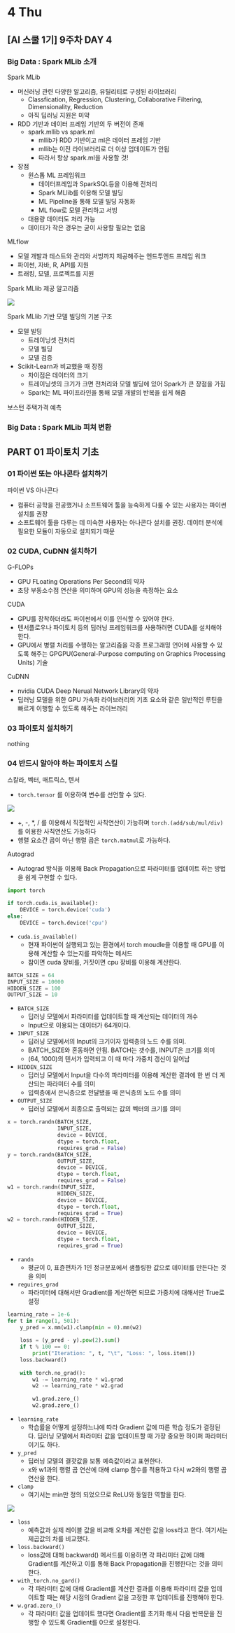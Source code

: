 # 4 Thu

## \[AI 스쿨 1기\] 9주차 DAY 4

### Big Data : Spark MLib 소개

Spark MLib

* 머신러닝 관련 다양한 알고리즘, 유틸리티로 구성된 라이브러리
  * Classfication, Regression, Clustering, Collaborative Filtering, Dimensionality, Reduction
  * 아직 딥러닝 지원은 미약
* RDD 기반과 데이터 프레임 기반의 두 버전이 존재
  * spark.mllib vs spark.ml
    * mllib가 RDD 기반이고 ml은 데이터 프레임 기반
    * mllib는 이전 라이브러리로 더 이상 업데이트가 안됨
    * 따라서 항상 spark.ml을 사용할 것!
* 장점
  * 원스톱 ML 프레임워크
    * 데이터프레임과 SparkSQL등을 이용해 전처리
    * Spark MLlib를 이용해 모델 빌딩
    * ML Pipeline을 통해 모델 빌딩 자동화
    * ML flow로 모델 관리하고 서빙
  * 대용량 데이터도 처리 가능
  * 데이터가 작은 경우는 굳이 사용할 필요는 없음

MLflow

* 모델 개발과 테스트와 관리와 서빙까지 제공해주는 엔드투엔드 프레임 워크
* 파이썬, 자바, R, API를 지원
* 트래킹, 모델, 프로젝트를 지원

Spark MLlib 제공 알고리즘

![](../../.gitbook/assets/image%20%28207%29.png)

Spark MLlib 기반 모델 빌딩의 기본 구조

* 모델 빌딩
  * 트레이닝셋 전처리
  * 모델 빌딩
  * 모델 검증
* Scikit-Learn과 비교했을 때 장점
  * 차이점은 데이터의 크기
  * 트레이닝셋의 크기가 크면 전처리와 모델 빌딩에 있어 Spark가 큰 장점을 가짐
  * Spark는 ML 파이프라인을 통해 모델 개발의 반복을 쉽게 해줌

보스턴 주택가격 예측



### Big Data : Spark MLib 피쳐 변환







## PART 01 파이토치 기초

### 01 파이썬 또는 아나콘타 설치하기

파이썬 VS 아나콘다

* 컴퓨터 공학을 전공했거나 소프트웨어 툴을 능숙하게 다룰 수 있는 사용자는 파이썬 설치를 권장
* 소프트웨어 툴을 다루는 데 미숙한 사용자는 아나콘다 설치를 권장. 데이터 분석에 필요한 모듈이 자동으로 설치되기 때문



### 02 CUDA, CuDNN 설치하기

G-FLOPs

* GPU FLoating Operations Per Second의 약자
* 초당 부동소수점 연산을 의미하며 GPU의 성능을 측정하는 요소

CUDA

* GPU를 장착하더라도 파이썬에서 이를 인식할 수 있어야 한다.
* 텐서플로우나 파이토치 등의 딥러닝 프레임워크를 사용하려면 CUDA를 설치해야 한다.
* GPU에서 병렬 처리를 수행하는 알고리즘을 각종 프로그래밍 언어에 사용할 수 있도록 해주는 GPGPU\(General-Purpose computing on Graphics Processing Units\) 기술

CuDNN

* nvidia CUDA Deep Nerual Network Library의 약자
* 딥러닝 모델을 위한 GPU 가속화 라이브러리의 기초 요소와 같은 일반적인 루틴을 빠르게 이행할 수 있도록 해주는 라이브러리



### 03 파이토치 설치하기

nothing



### 04 반드시 알아야 하는 파이토치 스킬

스칼라, 벡터, 매트릭스, 텐서

* `torch.tensor` 를 이용하여 변수를 선언할 수 있다.

![](../../.gitbook/assets/image%20%28206%29.png)

* +, -, \*, / 를 이용해서 직접적인 사칙연산이 가능하며 `torch.(add/sub/mul/div)`를 이용한 사칙연산도 가능하다
* 행렬 요소간 곱이 아닌 행렬 곱은 `torch.matmul`로 가능하다.

Autograd

* Autograd 방식을 이용해 Back Propagation으로 파라미터를 업데이트 하는 방법을 쉽게 구현할 수 있다.

```python
import torch

if torch.cuda.is_available():
    DEVICE = torch.device('cuda')
else:
    DEVICE = torch.device('cpu')
```

* `cuda.is_available()`
  * 현재 파이썬이 실행되고 있는 환경에서 torch moudle을 이용할 때 GPU를 이용해 계산할 수 있는지를 파악하는 메서드
  * 참이면 cuda 장비를, 거짓이면 cpu 장비를 이용해 계산한다.

```python
BATCH_SIZE = 64
INPUT_SIZE = 10000
HIDDEN_SIZE = 100
OUTPUT_SIZE = 10
```

* `BATCH_SIZE`
  * 딥러닝 모델에서 파라미터를 업데이트할 때 계산되는 데이터의 개수
  * Input으로 이용되는 데이터가 64개이다.
* `INPUT_SIZE`
  * 딥러닝 모델에서의 Input의 크기이자 입력층의 노드 수를 의미.
  * BATCH\_SIZE와 혼동하면 안됨. BATCH는 갯수를, INPUT은 크기를 의미
  * \(64, 1000\)의 텐서가 입력되고 이 때 마다 가중치 갱신이 일어남
* `HIDDEN_SIZE`
  * 딥러닝 모델에서 Input을 다수의 파라미터를 이용해 계산한 결과에 한 번 더 계산되는 파라미터 수를 의미
  * 입력층에서 은닉층으로 전달됐을 때 은닉층의 노드 수를 의미
* `OUTPUT_SIZE`
  * 딥러닝 모델에서 최종으로 출력되는 값의 벡터의 크기를 의미

```python
x = torch.randn(BATCH_SIZE, 
                INPUT_SIZE, 
                device = DEVICE, 
                dtype = torch.float, 
                requires_grad = False)
y = torch.randn(BATCH_SIZE, 
                OUTPUT_SIZE, 
                device = DEVICE, 
                dtype = torch.float, 
                requires_grad = False)
w1 = torch.randn(INPUT_SIZE, 
                HIDDEN_SIZE, 
                device = DEVICE, 
                dtype = torch.float, 
                requires_grad = True)
w2 = torch.randn(HIDDEN_SIZE, 
                OUTPUT_SIZE, 
                device = DEVICE, 
                dtype = torch.float, 
                requires_grad = True)
```

* `randn`
  * 평균이 0, 표쥰편차가 1인 정규분포에서 샘플링한 값으로 데이터를 만든다는 것을 의미
* `reguires_grad`
  * 파라미터에 대해서만 Gradient를 계산하면 되므로 가중치에 대해서만 True로 설정

```python
learning_rate = 1e-6
for t in range(1, 501):
    y_pred = x.mm(w1).clamp(min = 0).mm(w2)
    
    loss = (y_pred - y).pow(2).sum()
    if t % 100 == 0:
        print("Iteration: ", t, "\t", "Loss: ", loss.item())
    loss.backward()
    
    with torch.no_grad():
        w1 -= learning_rate * w1.grad
        w2 -= learning_rate * w2.grad
        
        w1.grad.zero_()
        w2.grad.zero_()
```

* `learning_rate`
  * 학습률을 어떻게 설정하느냐에 따라 Gradient 값에 따른 학습 정도가 결정된다. 딥러닝 모델에서 파라미터 값을 업데이트할 때 가장 중요한 하이퍼 파라미터이기도 하다.
* `y_pred`
  * 딥러닝 모델의 결괏값을 보통 예측값이라고 표현한다.
  * x와 w1과의 행렬 곱 연산에 대해 clamp 함수를 적용하고 다시 w2와의 행렬 곱 연산을 한다.
* `clamp`
  * 여기서는 min만 정의 되었으므로 ReLU와 동일한 역할을 한다.

![](../../.gitbook/assets/image%20%28205%29.png)

* `loss`
  * 예측값과 실제 레이블 값을 비교해 오차를 계산한 값을 loss라고 한다. 여기서는 제곱값의 차를 비교했다.
* `loss.backward()`
  * loss값에 대해 backward\(\) 메서드를 이용하면 각 파리미터 값에 대해 Gradient를 계산하고 이를 통해 Back Propagation을 진행한다는 것을 의미한다.
* `with_torch.no_gard()`
  * 각 파라미터 값에 대해 Gradient를 계산한 결과를 이용해 파라미터 값을 업데이트할 때는 해당 시점의 Gradient 값을 고정한 후 업데이트를 진행해야 한다.
* `w.grad.zero_()`
  * 각 파라미터 값을 업데이트 했다면 Gradient를 초기화 해서 다음 반복문을 진행할 수 있도록 Gradient를 0으로 설정한다.







